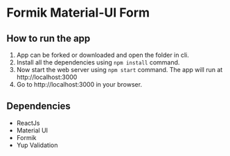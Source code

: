 # Formik Material-UI Form

## How to run the app
1. App can be forked or downloaded and open the folder in cli.
2. Install all the dependencies using `npm install` command.
3. Now start the web server using `npm start` command. The app will run at http://localhost:3000
4. Go to http://localhost:3000 in your browser.

## Dependencies
- ReactJs
- Material UI
- Formik
- Yup Validation


















